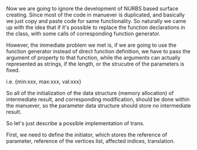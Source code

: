 Now we are going to ignore the development of NURBS based surface creating. Since most of the code in manuever is duplicated, and basically we just copy and paste code for same functionality. So naturally we came up with the idea that if it's possible to replace the function declarations in the class, with some calls of corresponding function generator.

However, the immediate problem we met is, if we are going to use the function generator instead of direct function definition, we have to pass the argument of property to that function, while the arguments can actually represented as strings, if the length, or the strucutre of the parameters is fixed.

i.e. {min:xxx, max:xxx, val:xxx}

So all of the initialization of the data structure (memory allocation) of intermediate result, and corresponding modification, should be done within the manuever, so the parameter data structure should store no intermediate result.

So let's just describe a possible implementation of trans.

First, we need to define the initiator, which stores the reference of parameter, reference of the vertices list, affected indices, translation.


